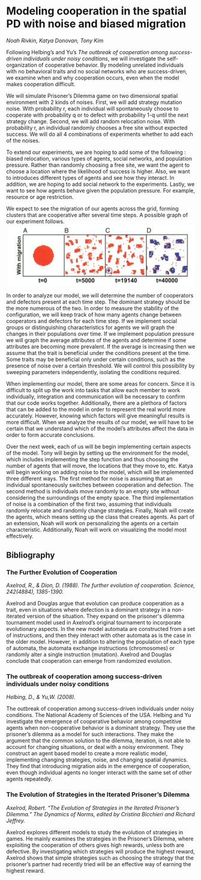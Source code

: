 # Modeling cooperation in the spatial PD with noise and biased migration
*Noah Rivkin, Katya Donovan, Tony Kim*

Following Helbing’s and Yu’s *The outbreak of cooperation among success-driven individuals under noisy conditions*, we will investigate the self-organization of cooperative behavior. By modeling unrelated individuals with no behavioral traits and no social networks who are success-driven, we examine when and why cooperation occurs, even when the model makes cooperation difficult.

We will simulate Prisoner’s Dilemma game on two dimensional spatial environment with 2 kinds of noises. First, we will add strategy mutation noise. With probability r, each individual will spontaneously choose to cooperate with probability q or to defect with probability 1-q until the next strategy change. Second, we will add random relocation noise. With probability r, an individual randomly chooses a free site without expected success. We will do all 4 combinations of experiments whether to add each of the noises.

To extend our experiments, we are hoping to add some of the following : biased relocation, various types of agents, social networks, and population pressure. Rather than randomly choosing a free site, we want the agent to choose a location where the likelihood of success is higher. Also, we want to introduces different types of agents and see how they interact. In addition, we are hoping to add social network to the experiments. Lastly, we want to see how agents behave given the population pressure. For example, resource or age restriction. 

We expect to see the migration of our agents across the grid, forming clusters that are cooperative after several time steps. A possible graph of our experiment follows.
![Figure 1](/figures/clusters.png "Figure 1")

In order to analyze our model, we will determine the number of cooperators and defectors present at each time step. The dominant strategy should be the more numerous of the two. In order to measure the stability of the configuration, we will keep track of how many agents change between cooperators and defectors for each time step. If we implement social groups or distinguishing characteristics for agents we will graph the changes in their populations over time. If we implement population pressure we will graph the average attributes of the agents and determine if some attributes are becoming more prevalent. If the average is increasing then we assume that the trait is beneficial under the conditions present at the time. Some traits may be beneficial only under certain conditions, such as the presence of noise over a certain threshold. We will control this possibility by sweeping parameters independently, isolating the conditions required.

When implementing our model, there are some areas for concern. Since it is difficult to split up the work into tasks that allow each member to work individually, integration and communication will be necessary to confirm that our code works together. Additionally, there are a plethora of factors that can be added to the model in order to represent the real world more accurately. However, knowing which factors will give meaningful results is more difficult. When we analyze the results of our model, we will have to be certain that we understand which of the model’s attributes affect the data in order to form accurate conclusions. 

Over the next week, each of us will be begin implementing certain aspects of the model. Tony will begin by setting up the environment for the model, which includes implementing the step function and thus choosing the number of agents that will move, the locations that they move to, etc. Katya will begin working on adding noise to the model, which will be implemented three different ways. The first method for noise is assuming that an individual spontaneously switches between cooperation and defection. The second method is individuals move randomly to an empty site without considering the surroundings of the empty space. The third implementation of noise is a combination of the first two, assuming that individuals randomly relocate and randomly change strategies. Finally, Noah will create the agents, which means setting up the class that creates agents. As part of an extension, Noah will work on personalizing the agents on a certain characteristic. Additionally, Noah will work on visualizing the model most effectively. 


## Bibliography
### The Further Evolution of Cooperation
*Axelrod, R., & Dion, D. (1988). The further evolution of cooperation. Science, 242(4884), 1385-1390.*

Axelrod and Douglas argue that evolution can produce cooperation as a trait, even in situations where defection is a dominant strategy in a non-iterated version of the situation. They expand on the prisoner's dilemma tournament model used in Axelrod’s original tournament to incorporate evolutionary aspects. In the new model automata are constructed from a set of instructions, and then they interact with other automata as is the case in the older model. However, in addition to altering the population of each type of automata, the automata exchange instructions (chromosomes) or randomly alter a single instruction (mutation). Axelrod and Douglas conclude that cooperation can emerge from randomized evolution.


### The outbreak of cooperation among success-driven individuals under noisy conditions 
*Helbing, D., & Yu,W. (2008).*

The outbreak of cooperation among success-driven individuals under noisy conditions. The National Academy of Sciences of the USA.
Helbing and Yu investigate the emergence of cooperative behavior among competitive agents when non-cooperative behavior is a dominant strategy. They use the prisoner’s dilemma as a model for such interactions. They make the argument that the common solution to the dilemma, iteration, is not able to account for changing situations, or deal with a noisy environment. They construct an agent based model to create a more realistic model, implementing changing strategies, noise, and changing spatial dynamics. They find that introducing migration aids in the emergence of cooperation, even though individual agents no longer interact with the same set of other agents repeatedly.


### The Evolution of Strategies in the Iterated Prisoner’s Dilemma 
*Axelrod, Robert. “The Evolution of Strategies in the Iterated Prisoner’s Dilemma.” The Dynamics of Norms, edited by Cristina Bicchieri and Richard Jeffrey.*

Axelrod explores different models to study the evolution of strategies in games. He mainly examines the strategies in the Prisoner’s Dilemma, where exploiting the cooperation of others gives high rewards, unless both are defective. By investigating which strategies will produce the highest reward, Axelrod shows that simple strategies such as choosing the strategy that the prisoner’s partner had recently tried will be an effective way of earning the highest reward.





